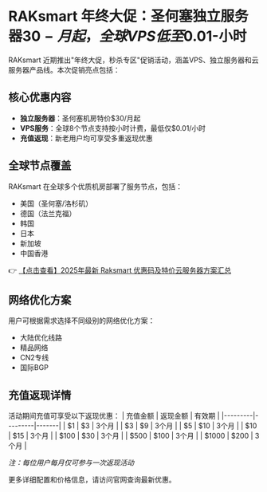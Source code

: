 # RAKsmart 年终大促：圣何塞独立服务器$30-月起，全球VPS低至$0.01-小时

RAKsmart 近期推出"年终大促，秒杀专区"促销活动，涵盖VPS、独立服务器和云服务器产品线。本次促销亮点包括：

## 核心优惠内容

- **独立服务器**：圣何塞机房特价$30/月起
- **VPS服务**：全球8个节点支持按小时计费，最低仅$0.01/小时
- **充值返现**：新老用户均可享受多重返现优惠

## 全球节点覆盖

RAKsmart 在全球多个优质机房部署了服务节点，包括：
- 美国（圣何塞/洛杉矶）
- 德国（法兰克福）
- 韩国
- 日本
- 新加坡
- 中国香港

👉 [【点击查看】2025年最新 Raksmart 优惠码及特价云服务器方案汇总](https://bit.ly/raksmart)

## 网络优化方案

用户可根据需求选择不同级别的网络优化方案：
- 大陆优化线路
- 精品网络
- CN2专线
- 国际BGP

## 充值返现详情

活动期间充值可享受以下返现优惠：
| 充值金额 | 返现金额 | 有效期 |
|---------|---------|-------|
| $1      | $3      | 3个月 |
| $3      | $9      | 3个月 |
| $5      | $10     | 3个月 |
| $10     | $15     | 3个月 |
| $100    | $30     | 3个月 |
| $500    | $100    | 3个月 |
| $1000   | $200    | 3个月 |

*注：每位用户每月仅可参与一次返现活动*

更多详细配置和价格信息，请访问官网查询最新优惠。